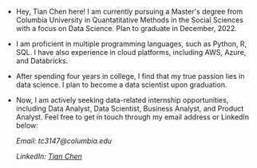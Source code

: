 - Hey, Tian Chen here! I am currently pursuing a Master's degree from Columbia University in Quantatitative Methods in the Social Sciences with a focus on Data Science. Plan to graduate in December, 2022.
- I am proficient in multiple programming languages, such as Python, R, SQL. I have also experience in cloud platforms, including AWS, Azure, and Databricks.
- After spending four years in college, I find that my true passion lies in data science. I plan to become a data scientist upon graduation.
- Now, I am actively seeking data-related internship opportunities, including Data Analyst, Data Scientist, Business Analyst, and Product Analyst. Feel free to get in touch through my email address or LinkedIn below:

  _Email: tc3147@columbia.edu_

  _LinkedIn: [Tian Chen](www.linkedin.com/in/tian-chen-7a2901198)_
